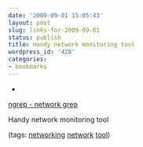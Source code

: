 ```yaml
---
date: '2009-09-01 15:05:43'
layout: post
slug: links-for-2009-09-01
status: publish
title: Handy network monitoring tool
wordpress_id: '428'
categories:
- bookmarks
---
```


  * 
                

[ngrep - network grep](http://ngrep.sourceforge.net/)


                

Handy network monitoring tool


                

(tags: [networking](http://delicious.com/eob/networking) [network](http://delicious.com/eob/network) [tool](http://delicious.com/eob/tool))


            
